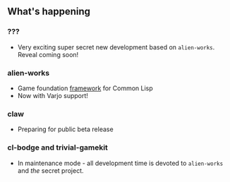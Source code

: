 ## What's happening

### ???
* Very exciting super secret new development based on `alien-works`. Reveal coming soon!

### alien-works
* Game foundation [framework](https://github.com/borodust/alien-works) for Common Lisp
* Now with Varjo support!

### claw
* Preparing for public beta release

### cl-bodge and trivial-gamekit
* In maintenance mode - all development time is devoted to `alien-works` and _the_ secret project.
